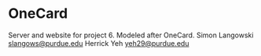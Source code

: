 # OneCard
Server and website for project 6.  Modeled after OneCard.
Simon Langowski slangows@purdue.edu
Herrick Yeh yeh29@purdue.edu
